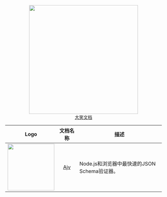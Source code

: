 
<div align="center">
    <img width="350" src="http://febeacon.com/images/febeacon_logo_2.png" /><br />
    <a href="http://febeacon.com">大笑文档</a>
</div>

| Logo | 文档名称 | 描述 |
|:---:|:---:|---|
| <img width="150" src="http://febeacon.com/ajv-docs-zh-cn/images/logo.png" /> | [Ajv](http://febeacon.com/ajv-docs-zh-cn/) | Node.js和浏览器中最快速的JSON Schema验证器。 |

